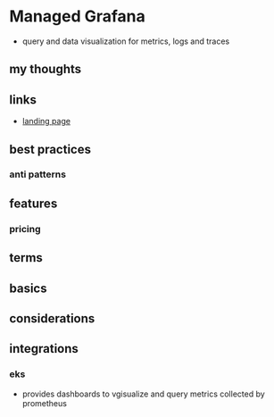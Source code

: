 # Managed Grafana

- query and data visualization for metrics, logs and traces

## my thoughts

## links

- [landing page](https://aws.amazon.com/grafana/?did=ap_card&trk=ap_card)

## best practices

### anti patterns

## features

### pricing

## terms

## basics

## considerations

## integrations

### eks

- provides dashboards to vgisualize and query metrics collected by prometheus
